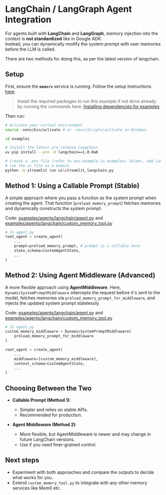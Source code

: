 # LangChain / LangGraph Agent Integration

For agents built with **LangChain** and **LangGraph**, memory injection into the context is **not standardized** like in Google ADK.  
Instead, you can dynamically modify the system prompt with user memories before the LLM is called.

There are two methods for doing this, as per the latest version of langchain.

## Setup

First, ensure the **`memsrv`** service is running. Follow the setup instructions [here](../../../README.md#running-the-server).

> Install the required packages to run this example if not done already by running the commands here: [Installing dependencies for examples](../../../docs/Setup.md#example-dependencies)

Then run:

```bash
# Activate your virtual environment
source .venv/bin/activate # or .venv\Scripts\activate on Windows

cd examples

# Install the latest pre-release LangChain
uv pip install --pre -U langchain==1.0.0a6

# Create a .env file (refer to env.example in examples/ folder, add LangSmith tracing vars if needed)
# run the ui file as a module
python -m streamlit run ui\streamlit_langchain.py
```

## Method 1: Using a Callable Prompt (Stable)

A simple approach where you pass a function as the system prompt when creating the agent.
That function (`preload_memory_prompt`) fetches memories and dynamically constructs the system prompt.

Code: [examples/agents/langchain/agent.py](agent.py#L28) and [examples/agents/langchain/custom_memory_tool.py](custom_memory_tool.py#L18)

```python
# In agent.py
root_agent = create_agent(
    ...
    prompt=preload_memory_prompt, # prompt is a callable here
    state_schema=CustomAgentState,
    ...
)
```

## Method 2: Using Agent Middleware (Advanced)

A more flexible approach using **AgentMiddleware**.
Here, `DynamicSystemPromptMiddleware` intercepts the request before it's sent to the model, fetches memories via
`preload_memory_prompt_for_middleware`, and injects the updated system prompt statelessly.

Code: [examples/agents/langchain/agent.py](agent.py#L38) and [examples/agents/langchain/custom_memory_tool.py](custom_memory_tool.py#52)

```python
# In agent.py
custom_memory_middleware = DynamicSystemPromptMiddleware(
    preload_memory_prompt_for_middleware
)

root_agent = create_agent(
    ...
    middleware=[custom_memory_middleware],
    context_schema=CustomAgentState,
    ...
)
```

## Choosing Between the Two

- **Callable Prompt (Method 1)**:
    - Simpler and relies on stable APIs.
    - Recommended for production.

- **Agent Middleware (Method 2)**:
    - More flexible, but AgentMiddleware is newer and may change in future LangChain versions.
    - Use if you need finer-grained control.

## Next steps

- Experiment with both approaches and compare the outputs to decide what works for you.
- Extend `custom_memory_tool.py` to integrate with any other memory services like Mem0 etc.